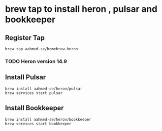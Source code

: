 # brew tap to install heron , pulsar and bookkeeper

## Register Tap

```
brew tap aahmed-se/homebrew-heron
```

### TODO Heron version 14.9

## Install Pulsar

```
brew install aahmed-se/heron/pulsar
brew services start pulsar
```

## Install Bookkeeper

```
brew install aahmed-se/heron/bookkeeper
brew services start bookkeeper
```
